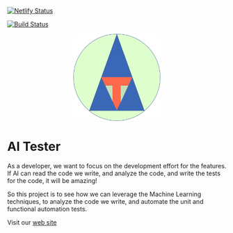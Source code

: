 [![Netlify Status](https://api.netlify.com/api/v1/badges/cbd93689-a66f-494f-9349-5838e5a5881b/deploy-status)](https://app.netlify.com/sites/stupefied-lichterman-7bdbca/deploys)

[![Build Status](https://travis-ci.org/almandsky/ai-tester.svg?branch=master)](https://travis-ci.org/almandsky/ai-tester)

<div align="center">
    <a href="https://ai-tester.com" target="_blank">
        <img src="docs/logo.png" alt="Logo" width='200px' height='200px'/>
    </a>
</div>

# AI Tester

As a developer, we want to focus on the development effort for the features.  If AI can read the code we write, and analyze the code, and write the tests for the code, it will be amazing!

So this project is to see how we can leverage the Machine Learning techniques, to analyze the code we write, and automate the unit and functional automation tests.

Visit our [web site](http://ai-tester.com)